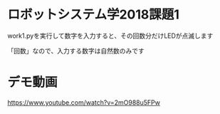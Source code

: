 # ロボットシステム学2018課題1

work1.pyを実行して数字を入力すると、その回数分だけLEDが点滅します

「回数」なので、入力する数字は自然数のみです


# デモ動画

https://www.youtube.com/watch?v=2mO988u5FPw
